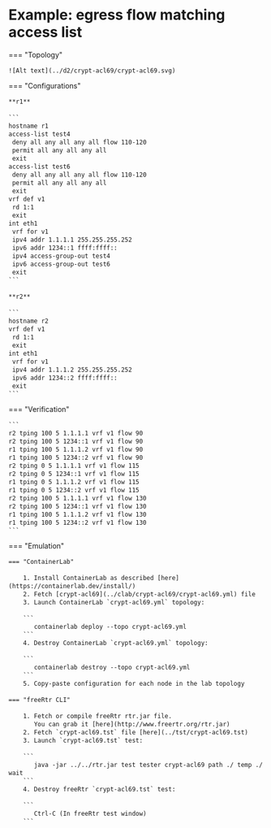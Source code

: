 # Example: egress flow matching access list

=== "Topology"

    ![Alt text](../d2/crypt-acl69/crypt-acl69.svg)

=== "Configurations"

    **r1**

    ```
    hostname r1
    access-list test4
     deny all any all any all flow 110-120
     permit all any all any all
     exit
    access-list test6
     deny all any all any all flow 110-120
     permit all any all any all
     exit
    vrf def v1
     rd 1:1
     exit
    int eth1
     vrf for v1
     ipv4 addr 1.1.1.1 255.255.255.252
     ipv6 addr 1234::1 ffff:ffff::
     ipv4 access-group-out test4
     ipv6 access-group-out test6
     exit
    ```

    **r2**

    ```
    hostname r2
    vrf def v1
     rd 1:1
     exit
    int eth1
     vrf for v1
     ipv4 addr 1.1.1.2 255.255.255.252
     ipv6 addr 1234::2 ffff:ffff::
     exit
    ```

=== "Verification"

    ```
    r2 tping 100 5 1.1.1.1 vrf v1 flow 90
    r2 tping 100 5 1234::1 vrf v1 flow 90
    r1 tping 100 5 1.1.1.2 vrf v1 flow 90
    r1 tping 100 5 1234::2 vrf v1 flow 90
    r2 tping 0 5 1.1.1.1 vrf v1 flow 115
    r2 tping 0 5 1234::1 vrf v1 flow 115
    r1 tping 0 5 1.1.1.2 vrf v1 flow 115
    r1 tping 0 5 1234::2 vrf v1 flow 115
    r2 tping 100 5 1.1.1.1 vrf v1 flow 130
    r2 tping 100 5 1234::1 vrf v1 flow 130
    r1 tping 100 5 1.1.1.2 vrf v1 flow 130
    r1 tping 100 5 1234::2 vrf v1 flow 130
    ```

=== "Emulation"

    === "ContainerLab"

        1. Install ContainerLab as described [here](https://containerlab.dev/install/)  
        2. Fetch [crypt-acl69](../clab/crypt-acl69/crypt-acl69.yml) file  
        3. Launch ContainerLab `crypt-acl69.yml` topology:  

        ```
           containerlab deploy --topo crypt-acl69.yml  
        ```
        4. Destroy ContainerLab `crypt-acl69.yml` topology:  

        ```
           containerlab destroy --topo crypt-acl69.yml  
        ```
        5. Copy-paste configuration for each node in the lab topology

    === "freeRtr CLI"

        1. Fetch or compile freeRtr rtr.jar file.  
           You can grab it [here](http://www.freertr.org/rtr.jar)  
        2. Fetch `crypt-acl69.tst` file [here](../tst/crypt-acl69.tst)  
        3. Launch `crypt-acl69.tst` test:  

        ```
           java -jar ../../rtr.jar test tester crypt-acl69 path ./ temp ./ wait
        ```
        4. Destroy freeRtr `crypt-acl69.tst` test:  

        ```
           Ctrl-C (In freeRtr test window)
        ```

